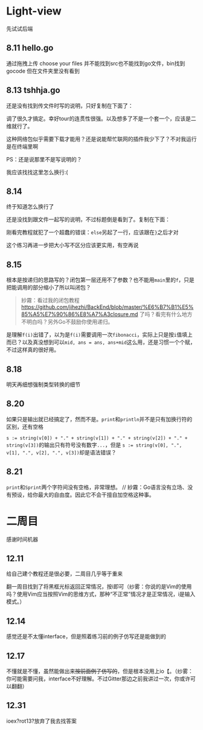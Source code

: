 # Light-view

先试试后端

## 8.11 hello.go

通过拖拽上传
choose your files 并不能找到src也不能找到go文件，bin找到gocode
但在文件夹里没有看到

## 8.13 tshhja.go

还是没有找到传文件时写的说明，只好复制在下面了：

调了很久才搞定。幸好tour的连贯性很强。以及想多了不是一个套一个，应该是二维就行了。

这种网络包似乎需要下载才能用？还是说能帮忙联网的插件我少下了？不对我运行是在终端里啊

PS：还是说那里不是写说明的？

我应该找找这里怎么换行:(

## 8.14
终于知道怎么换行了

还是没找到跟文件一起写的说明，不过标题倒是看到了。复制在下面：

刚看完教程就犯了一个超蠢的错误：`else`另起了一行，应该跟在`}`之后才对

这个练习再进一步把大小写不区分应该更实用，有空再说

## 8.15
根本是按递归的思路写的？闭包第一层还用不了参数？也不能用`main`里的`f`，只是把能调用的部分缩小了所以叫闭包？
> 紗霧：看过我的闭包教程 https://github.com/jihezhi/BackEnd/blob/master/%E6%B7%B1%E5%85%A5%E7%90%86%E8%A7%A3closure.md 了吗？看完有什么地方不明白吗？另外Go不鼓励你使用递归。

是理解`f(i)`出错了，以为是`f(i)`需要调用一次`fibonacci`，实际上只是按`i`值填上而已？以及真没想到可以`mid, ans = ans, ans+mid`这么用，还是习惯一个个赋，不过这样真的很好用。

## 8.18
明天再细想强制类型转换的细节

## 8.20
如果只是输出就已经搞定了，然而不是。`print`和`println`并不是只有加换行符的区别，还有空格

`s := string(v[0]) + "." + string(v[1]) + "." + string(v[2]) + "." + string(v[3])`的输出只有符号没有数字`...`，但是
`s := string(v[0], ".", v[1], ".", v[2], ".", v[3])`却是语法错误？

## 8.21
`print`和`Sprint`两个字符间没有空格，非常理想。 // 紗霧：Go语言没有立场、没有预设，给你最大的自由度。因此它不会干擅自加空格这种事。

# 二周目
感谢时间机器

## 12.11
给自己建个教程还是很必要，二周目几乎等于重来

翻一周目找到了将黑框光标返回正常情况，按i即可（纱雾：你说的是Vim的使用吗？使用Vim应当按照Vim的思维方式，那种“不正常”情况才是正常情况，i是输入模式。）

## 12.14
感觉还是不太懂interface，但是照着练习前的例子仿写还是能做到的

## 12.17
不懂就是不懂，虽然能做出来~~按前面例子仿写的~~，但是根本没用上io【。（纱雾：你可能需要问我，interface不好理解。不过Gitter那边之前我讲过一次，你或许可以翻翻）

## 12.31
ioex?rot13?放弃了我去找答案
